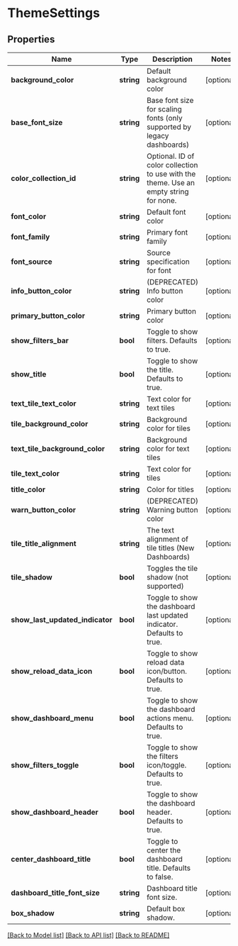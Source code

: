 # ThemeSettings

## Properties
Name | Type | Description | Notes
------------ | ------------- | ------------- | -------------
**background_color** | **string** | Default background color | [optional] 
**base_font_size** | **string** | Base font size for scaling fonts (only supported by legacy dashboards) | [optional] 
**color_collection_id** | **string** | Optional. ID of color collection to use with the theme. Use an empty string for none. | [optional] 
**font_color** | **string** | Default font color | [optional] 
**font_family** | **string** | Primary font family | [optional] 
**font_source** | **string** | Source specification for font | [optional] 
**info_button_color** | **string** | (DEPRECATED) Info button color | [optional] 
**primary_button_color** | **string** | Primary button color | [optional] 
**show_filters_bar** | **bool** | Toggle to show filters. Defaults to true. | [optional] 
**show_title** | **bool** | Toggle to show the title. Defaults to true. | [optional] 
**text_tile_text_color** | **string** | Text color for text tiles | [optional] 
**tile_background_color** | **string** | Background color for tiles | [optional] 
**text_tile_background_color** | **string** | Background color for text tiles | [optional] 
**tile_text_color** | **string** | Text color for tiles | [optional] 
**title_color** | **string** | Color for titles | [optional] 
**warn_button_color** | **string** | (DEPRECATED) Warning button color | [optional] 
**tile_title_alignment** | **string** | The text alignment of tile titles (New Dashboards) | [optional] 
**tile_shadow** | **bool** | Toggles the tile shadow (not supported) | [optional] 
**show_last_updated_indicator** | **bool** | Toggle to show the dashboard last updated indicator. Defaults to true. | [optional] 
**show_reload_data_icon** | **bool** | Toggle to show reload data icon/button. Defaults to true. | [optional] 
**show_dashboard_menu** | **bool** | Toggle to show the dashboard actions menu. Defaults to true. | [optional] 
**show_filters_toggle** | **bool** | Toggle to show the filters icon/toggle. Defaults to true. | [optional] 
**show_dashboard_header** | **bool** | Toggle to show the dashboard header. Defaults to true. | [optional] 
**center_dashboard_title** | **bool** | Toggle to center the dashboard title. Defaults to false. | [optional] 
**dashboard_title_font_size** | **string** | Dashboard title font size. | [optional] 
**box_shadow** | **string** | Default box shadow. | [optional] 

[[Back to Model list]](../README.md#documentation-for-models) [[Back to API list]](../README.md#documentation-for-api-endpoints) [[Back to README]](../README.md)


